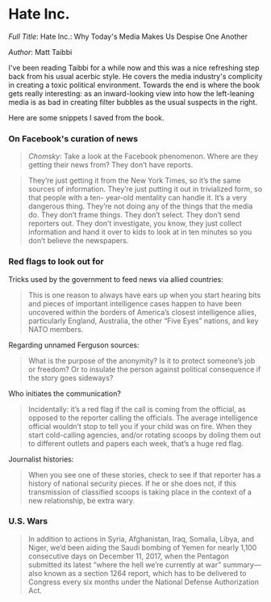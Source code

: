 # Hate Inc.

*Full Title*: Hate Inc.: Why Today's Media Makes Us Despise One Another

*Author*: Matt Taibbi

I've been reading Taibbi for a while now and this was a nice
refreshing step back from his usual acerbic style. He covers the media
industry's complicity in creating a toxic political
environment. Towards the end is where the book gets really
interesting: as an inward-looking view into how the left-leaning media
is as bad in creating filter bubbles as the usual suspects in the
right.


Here are some snippets I saved from the book.

### On Facebook's curation of news

> *Chomsky*: Take a look at the Facebook phenomenon. Where are they
> getting their news from? They don’t have reports.

> They’re just getting it from the New York Times, so it’s the same
> sources of information. They’re just putting it out in trivialized
> form, so that people with a ten- year-old mentality can handle
> it. It’s a very dangerous thing. They’re not doing any of the things
> that the media do. They don’t frame things. They don’t select. They
> don’t send reporters out. They don’t investigate, you know, they
> just collect information and hand it over to kids to look at in ten
> minutes so you don’t believe the newspapers.

### Red flags to look out for

Tricks used by the government to feed news via allied countries:

> This is one reason to always have ears up when you start hearing
> bits and pieces of important intelligence cases happen to have been
> uncovered within the borders of America’s closest intelligence
> allies, particularly England, Australia, the other “Five Eyes”
> nations, and key NATO members.

Regarding unnamed Ferguson sources:

> What is the purpose of the anonymity? Is it to protect someone’s job
> or freedom? Or to insulate the person against political consequence
> if the story goes sideways?

Who initiates the communication?

> Incidentally: it’s a red flag if the call is coming from the
> official, as opposed to the reporter calling the officials. The
> average intelligence official wouldn’t stop to tell you if your
> child was on fire. When they start cold-calling agencies, and/or
> rotating scoops by doling them out to different outlets and papers
> each week, that’s a huge red flag.

Journalist histories:

> When you see one of these stories, check to see if that reporter has
> a history of national security pieces. If he or she does not, if
> this transmission of classified scoops is taking place in the
> context of a new relationship, be extra wary.

### U.S. Wars

> In addition to actions in Syria, Afghanistan, Iraq, Somalia, Libya,
> and Niger, we’d been aiding the Saudi bombing of Yemen for nearly
> 1,100 consecutive days on December 11, 2017, when the Pentagon
> submitted its latest “where the hell we’re currently at war”
> summary—also known as a section 1264 report, which has to be
> delivered to Congress every six months under the National Defense
> Authorization Act.

